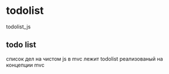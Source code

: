 # todolist
todolist_js
<h2> todo list </h2>
<p> список дел на чистом js в mvc лежит todolist реализованый на концепции mvc  </p>
